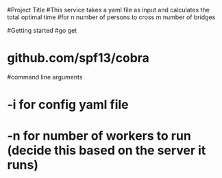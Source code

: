 #Project Title
#This service takes a yaml file as input and calculates the total optimal time 
#for n number of persons to cross m number of bridges

#Getting started
#go get
# github.com/spf13/cobra

#command line arguments
# -i for config yaml file
# -n for number of workers to run (decide this based on the server it runs)